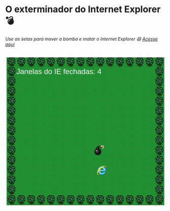 # O **exterminador** do Internet Explorer :bomb:

###### Use as setas para mover a bomba e matar o Internet Explorer :smile: [Acesse aqui](https://francisquete.github.io/exterminador_do_ie/)

![jogo](https://github.com/francisquete/exterminador_do_ie/blob/master/images/exie.jpeg)


